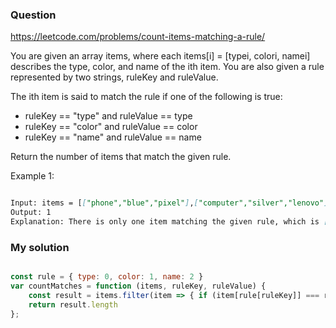 ### Question

https://leetcode.com/problems/count-items-matching-a-rule/

You are given an array items, where each items[i] = [typei, colori, namei] describes the type, color, and name of the ith item. You are also given a rule represented by two strings, ruleKey and ruleValue.

The ith item is said to match the rule if one of the following is true:

* ruleKey == "type" and ruleValue == type
* ruleKey == "color" and ruleValue == color
* ruleKey == "name" and ruleValue == name

Return the number of items that match the given rule.

Example 1:

```md

Input: items = [["phone","blue","pixel"],["computer","silver","lenovo"],["phone","gold","iphone"]], ruleKey = "color", ruleValue = "silver"
Output: 1
Explanation: There is only one item matching the given rule, which is ["computer","silver","lenovo"].

```

### My solution

```js

const rule = { type: 0, color: 1, name: 2 }
var countMatches = function (items, ruleKey, ruleValue) {
    const result = items.filter(item => { if (item[rule[ruleKey]] === ruleValue) return item })
    return result.length
};

```
